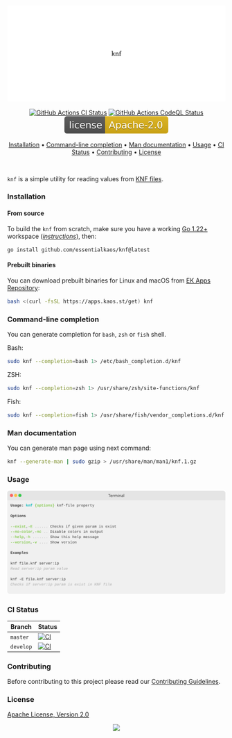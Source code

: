 <p align="center"><a href="#readme"><img src=".github/images/card.svg"/></a></p>

<p align="center">
  <a href="https://kaos.sh/w/knf/ci"><img src="https://kaos.sh/w/knf/ci.svg" alt="GitHub Actions CI Status" /></a>
  <a href="https://kaos.sh/w/knf/codeql"><img src="https://kaos.sh/w/knf/codeql.svg" alt="GitHub Actions CodeQL Status" /></a>
  <a href="#license"><img src=".github/images/license.svg"/></a>
</p>

<p align="center"><a href="#installation">Installation</a> • <a href="#command-line-completion">Command-line completion</a> • <a href="#man-documentation">Man documentation</a> • <a href="#usage">Usage</a> • <a href="#ci-status">CI Status</a> • <a href="#contributing">Contributing</a> • <a href="#license">License</a></p>

<br/>

`knf` is a simple utility for reading values from [KNF files](https://kaos.sh/knf-spec).

### Installation

#### From source

To build the `knf` from scratch, make sure you have a working [Go 1.22+](https://github.com/essentialkaos/.github/blob/master/GO-VERSION-SUPPORT.md) workspace (_[instructions](https://go.dev/doc/install)_), then:

```
go install github.com/essentialkaos/knf@latest
```

#### Prebuilt binaries

You can download prebuilt binaries for Linux and macOS from [EK Apps Repository](https://apps.kaos.st/knf/latest):

```bash
bash <(curl -fsSL https://apps.kaos.st/get) knf
```

### Command-line completion

You can generate completion for `bash`, `zsh` or `fish` shell.

Bash:
```bash
sudo knf --completion=bash 1> /etc/bash_completion.d/knf
```

ZSH:
```bash
sudo knf --completion=zsh 1> /usr/share/zsh/site-functions/knf
```

Fish:
```bash
sudo knf --completion=fish 1> /usr/share/fish/vendor_completions.d/knf.fish
```

### Man documentation

You can generate man page using next command:

```bash
knf --generate-man | sudo gzip > /usr/share/man/man1/knf.1.gz
```

### Usage

<img src=".github/images/usage.svg"/>

### CI Status

| Branch | Status |
|--------|----------|
| `master` | [![CI](https://kaos.sh/w/knf/ci.svg?branch=master)](https://kaos.sh/w/knf/ci?query=branch:master) |
| `develop` | [![CI](https://kaos.sh/w/knf/ci.svg?branch=develop)](https://kaos.sh/w/knf/ci?query=branch:develop) |

### Contributing

Before contributing to this project please read our [Contributing Guidelines](https://github.com/essentialkaos/contributing-guidelines#contributing-guidelines).

### License

[Apache License, Version 2.0](http://www.apache.org/licenses/LICENSE-2.0)

<p align="center"><a href="https://essentialkaos.com"><img src="https://gh.kaos.st/ekgh.svg"/></a></p>
